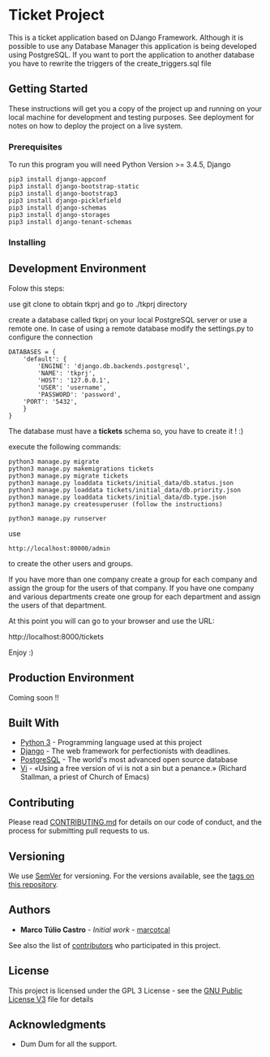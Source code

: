 # Ticket Project

This is a ticket application based on DJango Framework. 
Although it is possible to use any Database Manager this application is being developed using PostgreSQL.
If you want to port the application to another database you have to rewrite the triggers of the create_triggers.sql file

## Getting Started

These instructions will get you a copy of the project up and running on your local machine for development and testing purposes. See deployment for notes on how to deploy the project on a live system.

### Prerequisites

To run this program you will need Python Version >= 3.4.5, Django 

```
pip3 install django-appconf
pip3 install django-bootstrap-static
pip3 install django-bootstrap3
pip3 install django-picklefield
pip3 install django-schemas
pip3 install django-storages
pip3 install django-tenant-schemas

```

### Installing

## Development Environment

Folow this steps:

use git clone to obtain tkprj and go to ./tkprj directory

create a database called tkprj on your local PostgreSQL server or use a remote one.
In case of using a remote database modify the settings.py to configure the connection

```
DATABASES = {
    'default': {
        'ENGINE': 'django.db.backends.postgresql',
        'NAME': 'tkprj',
        'HOST': '127.0.0.1',
        'USER': 'username', 
        'PASSWORD': 'password',
	'PORT': '5432',	
    }
}
```
The database must have a **tickets** schema so, you have to create it ! :)

execute the  following commands: 
```
python3 manage.py migrate
python3 manage.py makemigrations tickets
python3 manage.py migrate tickets
python3 manage.py loaddata tickets/initial_data/db.status.json
python3 manage.py loaddata tickets/initial_data/db.priority.json
python3 manage.py loaddata tickets/initial_data/db.type.json
python3 manage.py createsuperuser (follow the instructions)

python3 manage.py runserver
```

use 
```
http://localhost:80000/admin
``` 
to create the other users and groups.

If you have more than one company create a group for each company and assign the group for the users of that company.
If you have one company and various departments create one group for each department and assign the users of that department.

At this point you will can go to your browser and use the URL:

http://localhost:8000/tickets

Enjoy :)

## Production Environment

Coming soon !!

## Built With

* [Python 3](https://www.python.org/download/releases/3.0/) - Programming language used at this project
* [Django](https://www.djangoproject.com/) - The web framework for perfectionists with deadlines.
* [PostgreSQL](https://www.postgresql.org/) - The world's most advanced open source database
* [Vi](https://www.vim.org/) - «Using a free version of vi is not a sin but a penance.» (Richard Stallman, a priest of Church of Emacs)

## Contributing

Please read [CONTRIBUTING.md](https://gist.github.com/PurpleBooth/b24679402957c63ec426) for details on our code of conduct, and the process for submitting pull requests to us.

## Versioning

We use [SemVer](http://semver.org/) for versioning. For the versions available, see the [tags on this repository](https://github.com/marcotcal/tkprj/tags). 

## Authors

* **Marco Túlio Castro** - *Initial work* - [marcotcal](https://github.com/marcotcal)

See also the list of [contributors](https://github.com/marcotcal/tkprj/contributors) who participated in this project.

## License

This project is licensed under the GPL 3 License - see the [GNU Public License V3](https://www.gnu.org/licenses/gpl-3.0.txt) file for details

## Acknowledgments

* Dum Dum for all the support. 





